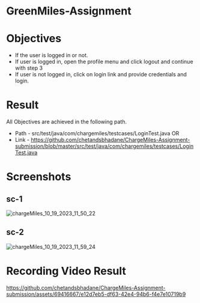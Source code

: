 # GreenMiles-Assignment
# Objectives
- If the user is logged in or not.
- If user is logged in, open the profile menu and click logout and continue with step 3
- If user is not logged in, click on login link and provide credentials and login.

# Result
All Objectives are achieved in the following path.
- Path - src/test/java/com/chargemiles/testcases/LoginTest.java
                OR
- Link - https://github.com/chetandsbhadane/ChargeMiles-Assignment-submission/blob/master/src/test/java/com/chargemiles/testcases/LoginTest.java

# Screenshots
## sc-1
![chargeMiles_10_19_2023_11_50_22](https://github.com/chetandsbhadane/ChargeMiles-Assignment-submission/assets/69416667/5cbd5aae-006e-4a80-973b-55880b6b819b)

## sc-2
![chargeMiles_10_19_2023_11_59_24](https://github.com/chetandsbhadane/ChargeMiles-Assignment-submission/assets/69416667/50ca271d-e310-4194-a47f-b8f3fe111b6b)

# Recording Video Result

https://github.com/chetandsbhadane/ChargeMiles-Assignment-submission/assets/69416667/e12d7eb5-df63-42e4-94b6-f4e7e10719b9

